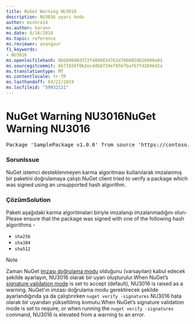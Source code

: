```yaml
---
title: NuGet Warning NU3016
description: NU3016 uyarı kodu
author: mishra14
ms.author: karann
ms.date: 8/16/2018
ms.topic: reference
ms.reviewer: anangaur
f1_keywords:
- NU3016
ms.openlocfilehash: 8bb89600d372f489683d761d766085d626900a01
ms.sourcegitcommit: 6b71926f062ecddb8729ef8567baf67fd269642a
ms.translationtype: MT
ms.contentlocale: tr-TR
ms.lasthandoff: 04/22/2019
ms.locfileid: "59932131"
---
```

# <a name="nuget-warning-nu3016"></a><span data-ttu-id="77f68-103">NuGet Warning NU3016</span><span class="sxs-lookup"><span data-stu-id="77f68-103">NuGet Warning NU3016</span></span>

<pre>Package 'SamplePackage v1.0.0' from source 'https://contoso.com/index.json': The package hash uses an unsupported hash algorithm.</pre>

### <a name="issue"></a><span data-ttu-id="77f68-104">Sorun</span><span class="sxs-lookup"><span data-stu-id="77f68-104">Issue</span></span>

<span data-ttu-id="77f68-105">NuGet istemci desteklenmeyen karma algoritması kullanılarak imzalanmış bir paketini doğrulamaya çalıştı.</span><span class="sxs-lookup"><span data-stu-id="77f68-105">NuGet client tried to verify a package which was signed using an unsupported hash algorithm.</span></span>


### <a name="solution"></a><span data-ttu-id="77f68-106">Çözüm</span><span class="sxs-lookup"><span data-stu-id="77f68-106">Solution</span></span>

<span data-ttu-id="77f68-107">Paketi aşağıdaki karma algoritmaları biriyle imzalanıp imzalanmadığını olun-</span><span class="sxs-lookup"><span data-stu-id="77f68-107">Please ensure that the package was signed  with one of the following hash algorithms -</span></span> 
* `sha256`
* `sha384`
* `sha512`


> [!Note]
> <span data-ttu-id="77f68-108">Zaman NuGet [imzası doğrulama modu](https://docs.microsoft.com/en-us/nuget/consume-packages/installing-signed-packages#configure-package-signature-requirements) olduğunu (varsayılan) kabul edecek şekilde ayarlayın, NU3016 olarak bir uyarı oluşturulur.</span><span class="sxs-lookup"><span data-stu-id="77f68-108">When NuGet’s [signature validation mode](https://docs.microsoft.com/en-us/nuget/consume-packages/installing-signed-packages#configure-package-signature-requirements) is set to accept (default), NU3016 is raised as a warning.</span></span> <span data-ttu-id="77f68-109">NuGet'ın imzası doğrulama modu gerektirecek şekilde ayarlandığında ya da çalıştırırken `nuget verify -signatures` NU3016 hata olarak bir uyarıdan yükseltilmiş komutu.</span><span class="sxs-lookup"><span data-stu-id="77f68-109">When NuGet’s signature validation mode is set to require, or when running the `nuget verify -signatures` command, NU3016 is elevated from a warning to an error.</span></span> 